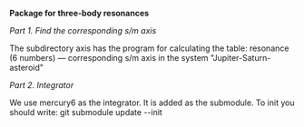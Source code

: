 **Package for three-body resonances**

*Part 1. Find the corresponding s/m axis*

The subdirectory axis has the program for calculating the table: resonance (6 numbers) — corresponding s/m axis in the system "Jupiter-Saturn-asteroid"

*Part 2. Integrator*

We use mercury6 as the integrator. It is added as the submodule. To init you should write: git submodule update --init

